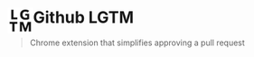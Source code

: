# <img src="images/icon48.png" width="45" align="left"> Github LGTM
> Chrome extension that simplifies approving a pull request
